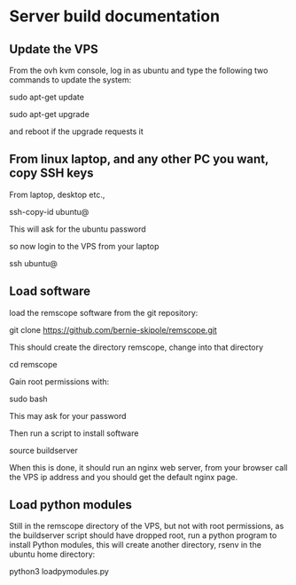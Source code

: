 # Server build documentation


## Update the VPS

From the ovh kvm console, log in as ubuntu and type the following two commands to update the system:

sudo apt-get update

sudo apt-get upgrade

and reboot if the upgrade requests it


## From linux laptop, and any other PC you want, copy SSH keys

From laptop, desktop etc.,

ssh-copy-id ubuntu@<ip address of VPS>

This will ask for the ubuntu password

so now login to the VPS from your laptop

ssh ubuntu@<ip address of VPS>

## Load software

load the remscope software from the git repository:

git clone https://github.com/bernie-skipole/remscope.git

This should create the directory remscope, change into that directory

cd remscope

Gain root permissions with:

sudo bash

This may ask for your password

Then run a script to install software

source buildserver

When this is done, it should run an nginx web server, from your browser call the VPS ip address and you should get the default nginx page.

## Load python modules

Still in the remscope directory of the VPS, but not with root permissions, as the buildserver script should have dropped root, run a python program to install Python modules, this will create another directory, rsenv in the ubuntu home directory:

python3 loadpymodules.py










